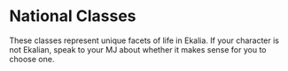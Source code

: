 # National Classes

These classes represent unique facets of life in Ekalia. If your character is not Ekalian, speak to your MJ about whether
it makes sense for you to choose one.


